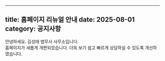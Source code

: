 
---
title: 홈페이지 리뉴얼 안내
date: 2025-08-01
category: 공지사항
---

안녕하세요. 김성태 법무사 사무소입니다.  
홈페이지가 새롭게 개편되었습니다. 더욱 보기 쉽고 빠르게 상담하실 수 있도록 개선하였습니다.
